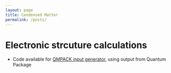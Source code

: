 ```yaml
---
layout: page
title: Condensed Matter
permalink: /posts/
---
```


# Electronic strcuture calculations
+ Code available for <a href="https://github.com/madgal/qmcpack_input_generator"> QMPACK input generator</a>, using output from Quantum Package
